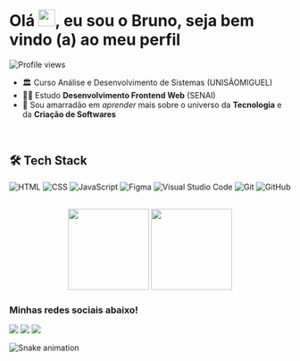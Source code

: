 # Olá <img src="https://raw.githubusercontent.com/kaueMarques/kaueMarques/master/hi.gif" height="30px">, eu sou o Bruno, seja bem vindo (a) ao meu perfil

<img src="https://komarev.com/ghpvc/?username=Elias-Neto&color=blue" alt="Profile views"/>

- 🏛  Curso Análise e Desenvolvimento de Sistemas (UNISÃOMIGUEL)
- 👨‍💻 Estudo **Desenvolvimento Frontend Web** (SENAI) 
- 🚀 Sou amarradão em *aprender* mais sobre o universo da **Tecnologia** e da **Criação de Softwares**

<br>

## 🛠 Tech Stack

![HTML](https://img.shields.io/badge/-HTML-05122A?style=flat&logo=HTML5)
![CSS](https://img.shields.io/badge/-CSS-05122A?style=flat&logo=CSS3&logoColor=1572B6)
![JavaScript](https://img.shields.io/badge/-JavaScript-05122A?style=flat&logo=JAVASCRIPT&logoColor=EFD81D)
![Figma](https://img.shields.io/badge/-Figma-05122A?style=flat&logo=FIGMA)
![Visual Studio Code](https://img.shields.io/badge/-Visual%20Studio%20Code-05122A?style=flat&logo=visual-studio-code&logoColor=007ACC)
![Git](https://img.shields.io/badge/-Git-05122A?style=flat&logo=git)
![GitHub](https://img.shields.io/badge/-GitHub-05122A?style=flat&logo=github)

<br>

<div align="center">
  <img height="145em" src="https://github-readme-stats.vercel.app/api?username=Elias-Neto&show_icons=true&theme=nord&include_all_commits=true&count_private=false"/>
  <img height="145em" src="https://github-readme-stats.vercel.app/api/top-langs/?username=Elias-Neto&layout=compact&langs_count=7&theme=nord"/>
</div>
 
  ### Minhas redes sociais abaixo!
 
<div> 
  <a href="https://www.instagram.com/wbruno.ofc/" target="_blank"><img src="https://img.shields.io/badge/-Instagram-%23E4405F?style=for-the-badge&logo=instagram&logoColor=white" target="_blank"></a>
  <a href = "mailto:weydson.brunos@gmail.com"><img src="https://img.shields.io/badge/-Gmail-%23333?style=for-the-badge&logo=gmail&logoColor=white" target="_blank"></a>
  <a href="https://www.linkedin.com/in/weydson-bruno-904983237/" target="_blank"><img src="https://img.shields.io/badge/-LinkedIn-%230077B5?style=for-the-badge&logo=linkedin&logoColor=white" target="_blank"></a> 
 
  ![Snake animation](https://github.com/devemdobro/devemdobro/blob/output/github-contribution-grid-snake.svg)

</div>
